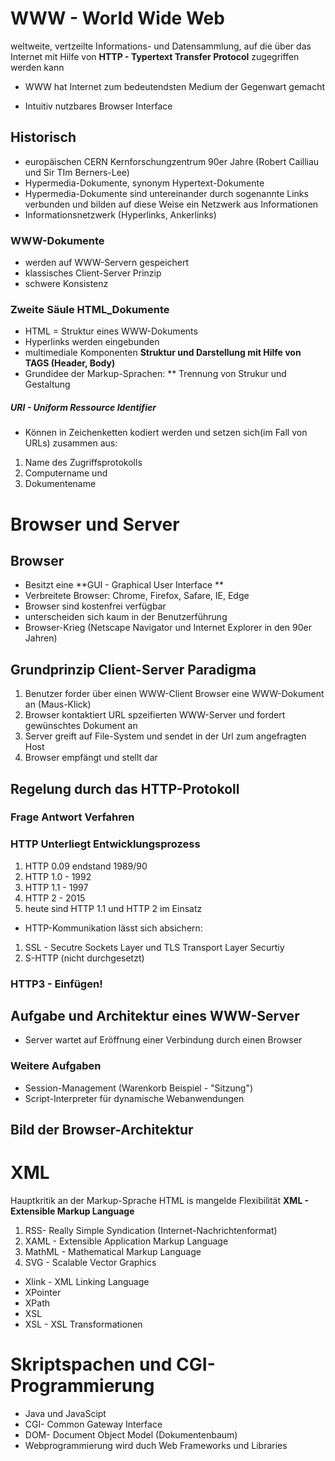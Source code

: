 # WWW - World Wide Web
weltweite, vertzeilte Informations- und Datensammlung, auf die über das Internet mit Hilfe von **HTTP - Typertext Transfer Protocol**  zugegriffen werden kann

* WWW hat Internet zum bedeutendsten Medium der Gegenwart gemacht

* Intuitiv nutzbares Browser Interface

## Historisch
* europäischen CERN Kernforschungzentrum 90er Jahre (Robert Cailliau und Sir TIm Berners-Lee)
* Hypermedia-Dokumente, synonym Hypertext-Dokumente
* Hypermedia-Dokumente sind untereinander durch sogenannte Links verbunden und bilden auf diese Weise ein Netzwerk aus Informationen
* Informationsnetzwerk (Hyperlinks, Ankerlinks)

### WWW-Dokumente
* werden auf WWW-Servern gespeichert
* klassisches Client-Server Prinzip
* schwere Konsistenz

### Zweite Säule HTML_Dokumente
* HTML = Struktur eines WWW-Dokuments
* Hyperlinks werden eingebunden
* multimediale Komponenten **Struktur und Darstellung mit Hilfe von TAGS (Header, Body)** 
* Grundidee der Markup-Sprachen:
** Trennung von Strukur und Gestaltung

##### URI - Uniform Ressource Identifier
* Können in Zeichenketten kodiert werden und setzen sich(im Fall von URLs) zusammen aus:
1. Name des Zugriffsprotokolls
2. Computername und
3. Dokumentename

# Browser und Server
## Browser
* Besitzt eine **GUI - Graphical User Interface **
* Verbreitete Browser: Chrome, Firefox, Safare, IE, Edge
* Browser sind kostenfrei verfügbar
* unterscheiden sich kaum in der Benutzerführung
* Browser-Krieg (Netscape Navigator und Internet Explorer in den 90er Jahren)

## Grundprinzip Client-Server Paradigma
1. Benutzer forder über einen WWW-Client Browser eine WWW-Dokument an (Maus-Klick)
2. Browser kontaktiert URL spzeifierten WWW-Server und fordert gewünschtes Dokument an
3. Server greift auf File-System und sendet in der Url zum angefragten Host
4. Browser empfängt und stellt dar

## Regelung durch das HTTP-Protokoll
### Frage Antwort Verfahren
### HTTP Unterliegt Entwicklungsprozess
1. HTTP 0.09 endstand 1989/90
2. HTTP 1.0 - 1992
3. HTTP 1.1 - 1997
4. HTTP 2   - 2015
5. heute sind HTTP 1.1 und HTTP 2 im Einsatz

* HTTP-Kommunikation lässt sich absichern:
1. SSL - Secutre Sockets Layer und TLS Transport Layer Securtiy
2. S-HTTP (nicht durchgesetzt)
### HTTP3 - Einfügen!

## Aufgabe und Architektur eines WWW-Server
* Server wartet auf Eröffnung einer Verbindung durch einen Browser

### Weitere Aufgaben
* Session-Management (Warenkorb Beispiel - "Sitzung")
* Script-Interpreter für dynamische Webanwendungen


## Bild der Browser-Architektur

# XML
Hauptkritik an der Markup-Sprache HTML is mangelde Flexibilität
 **XML - Extensible Markup Language**
1. RSS- Really Simple Syndication (Internet-Nachrichtenformat)
2. XAML - Extensible Application Markup Language
3. MathML - Mathematical Markup Language
4. SVG - Scalable Vector Graphics

* Xlink - XML Linking Language
* XPointer 
* XPath
* XSL
* XSL - XSL Transformationen

# Skriptspachen und CGI-Programmierung
* Java und JavaScipt
* CGI- Common Gateway Interface
* DOM- Document Object Model (Dokumentenbaum)
* Webprogrammierung wird duch Web Frameworks und Libraries

